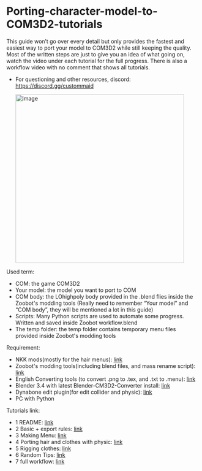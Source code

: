 # Porting-character-model-to-COM3D2-tutorials

  This guide won’t go over every detail but only provides the fastest and easiest way to port your model to COM3D2 while still keeping the quality. Most of the written steps are just to give you an idea of what going on, watch the video under each tutorial for the full progress. There is also a workflow video with no comment that shows all tutorials.
  
 + For questioning and other resources, discord: https://discord.gg/custommaid
   
   <img width="440" alt="image" src="https://github.com/Zoobot123/How-to-port-character-model-to-COM3D2/assets/151656570/3ac68931-9e46-44bd-8583-609e8817197b">

Used term:
- COM: the game COM3D2
- Your model: the model you want to port to COM 
- COM body: the LOhighpoly body provided in the .blend flies inside the Zoobot's modding tools
(Really need to remember “Your model” and “COM body”, they will be mentioned a lot in this guide)
- Scripts: Many Python scripts are used to automate some progress. Written and saved inside Zoobot workflow.blend 
- The temp folder: the temp folder contains temporary menu files provided inside Zoobot's modding tools

Requirement:
- NKK mods(mostly for the hair menus): [link](https://cryptpad.fr/pad/#/2/pad/view/B7hrvQiB6GOqgyptLVDyyzNln7XZc+nDPY5BaA9Dars/embed/)
- Zoobot's modding tools(including blend files, and mass rename script): [link](https://github.com/Zoobot123/How-to-port-character-model-to-COM3D2/releases/tag/tutorial)
- English Converting tools (to convert .png to .tex, and .txt to .menu): [link](https://mega.nz/file/ZrsRyZAb#WNfT2tTk7s5Je6h8I5qPIFX5JjxwtrfE4DWm0wKkoHw)
- Blender 3.4 with latest Blender-CM3D2-Converter install: [link](https://github.com/luvoid/Blender-CM3D2-Converter/releases)
- Dynabone edit plugin(for edit collider and physic): [link](https://ux.getuploader.com/trzr_tool/download/25)
- PC with Python

Tutorials link:
- 1 README: [link](https://github.com/Zoobot123/How-to-port-character-model-to-COM3D2/edit/main/README.md)
- 2 Basic + export rules: [link](https://github.com/Zoobot123/How-to-port-character-model-to-COM3D2/blob/main/6%20Random%20tips.md)
- 3 Making Menu: [link](https://github.com/Zoobot123/How-to-port-character-model-to-COM3D2/blob/main/3%20Making%20Menu.md)
- 4 Porting hair and clothes with physic: [link](https://github.com/Zoobot123/How-to-port-character-model-to-COM3D2/blob/main/4%20Porting%20hair%20and%20clothes%20with%20physic.md)
- 5 Rigging clothes: [link](https://github.com/Zoobot123/How-to-port-character-model-to-COM3D2/blob/main/5%20Rigging%20clothes.md)
- 6 Random Tips: [link](https://github.com/Zoobot123/How-to-port-character-model-to-COM3D2/blob/main/6%20Random%20tips.md)
- 7 full workflow: [link](https://github.com/Zoobot123/How-to-port-character-model-to-COM3D2/blob/main/7.%20workflow%20videos.md)

